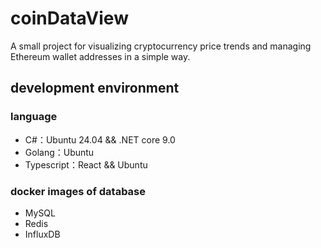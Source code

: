 # coinDataView
A small project for visualizing cryptocurrency price trends and managing Ethereum wallet addresses in a simple way.
## development environment
### language
- C#：Ubuntu 24.04 && .NET core 9.0
- Golang：Ubuntu
- Typescript：React && Ubuntu
### docker images of database
- MySQL
- Redis
- InfluxDB
